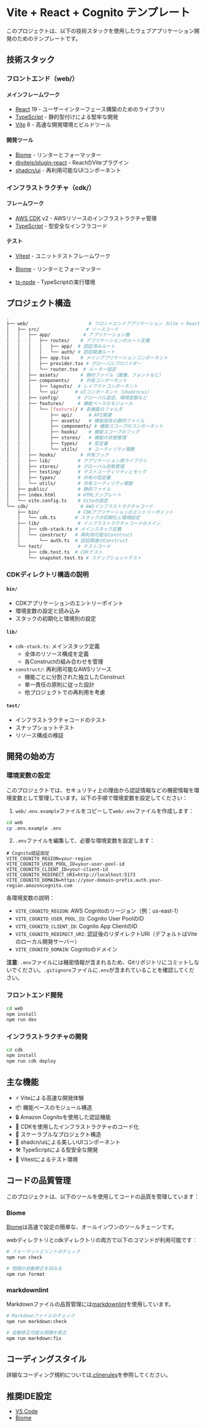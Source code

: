 # Vite + React + Cognito テンプレート

このプロジェクトは、以下の技術スタックを使用したウェブアプリケーション開発のためのテンプレートです。

## 技術スタック

### フロントエンド（web/）

#### メインフレームワーク

- [React](https://react.dev/) 19 - ユーザーインターフェース構築のためのライブラリ
- [TypeScript](https://www.typescriptlang.org/) - 静的型付けによる堅牢な開発
- [Vite](https://vitejs.dev/) 6 - 高速な開発環境とビルドツール

#### 開発ツール

- [Biome](https://biomejs.dev/) - リンターとフォーマッター
- [@vitejs/plugin-react](https://github.com/vitejs/vite-plugin-react) - ReactのViteプラグイン
- [shadcn/ui](https://ui.shadcn.com/) - 再利用可能なUIコンポーネント

### インフラストラクチャ（cdk/）

#### フレームワーク

- [AWS CDK](https://aws.amazon.com/jp/cdk/) v2 - AWSリソースのインフラストラクチャ管理
- [TypeScript](https://www.typescriptlang.org/) - 型安全なインフラコード

#### テスト

- [Vitest](https://vitest.dev/) - ユニットテストフレームワーク

- [Biome](https://biomejs.dev/) - リンターとフォーマッター
- [ts-node](https://typestrong.org/ts-node/) - TypeScriptの実行環境

## プロジェクト構造

```bash
.
├── web/                      # フロントエンドアプリケーション（Vite + React）
│   ├── src/                 # ソースコード
│   │   ├── app/            # アプリケーション層
│   │   │   ├── routes/    # アプリケーションのルート定義
│   │   │   │   ├── app/  # 認証済みルート
│   │   │   │   └── auth/ # 認証関連ルート
│   │   │   ├── app.tsx    # メインアプリケーションコンポーネント
│   │   │   ├── provider.tsx # グローバルプロバイダー
│   │   │   └── router.tsx  # ルーター設定
│   │   ├── assets/        # 静的ファイル（画像、フォントなど）
│   │   ├── components/    # 共有コンポーネント
│   │   │   ├── layouts/  # レイアウトコンポーネント
│   │   │   └── ui/      # UIコンポーネント（shadcn/ui）
│   │   ├── config/       # グローバル設定、環境変数など
│   │   ├── features/     # 機能ベースのモジュール
│   │   │   └── [feature]/ # 各機能のフォルダ
│   │   │       ├── api/      # API関連
│   │   │       ├── assets/   # 機能固有の静的ファイル
│   │   │       ├── components/ # 機能スコープのコンポーネント
│   │   │       ├── hooks/    # 機能スコープのフック
│   │   │       ├── stores/   # 機能の状態管理
│   │   │       ├── types/    # 型定義
│   │   │       └── utils/    # ユーティリティ関数
│   │   ├── hooks/         # 共有フック
│   │   ├── lib/          # アプリケーション用ライブラリ
│   │   ├── stores/       # グローバル状態管理
│   │   ├── testing/      # テストユーティリティとモック
│   │   ├── types/        # 共有の型定義
│   │   └── utils/        # 共有ユーティリティ関数
│   ├── public/           # 静的ファイル
│   ├── index.html        # HTMLテンプレート
│   └── vite.config.ts    # Viteの設定
└── cdk/                   # AWSインフラストラクチャコード
    ├── bin/              # CDKアプリケーションのエントリーポイント
    │   └── cdk.ts       # スタックの初期化と環境設定
    ├── lib/              # インフラストラクチャコードのメイン
    │   ├── cdk-stack.ts # メインスタック定義
    │   └── construct/   # 再利用可能なConstruct
    │       └── auth.ts  # 認証関連のConstruct
    └── test/             # テストコード
        ├── cdk.test.ts  # CDKテスト
        └── snapshot.test.ts # スナップショットテスト

```

### CDKディレクトリ構造の説明

#### `bin/`

- CDKアプリケーションのエントリーポイント
- 環境変数の設定と読み込み
- スタックの初期化と環境別の設定

#### `lib/`

- `cdk-stack.ts`: メインスタック定義
  - 全体のリソース構成を定義
  - 各Constructの組み合わせを管理
- `construct/`: 再利用可能なAWSリソース
  - 機能ごとに分割された独立したConstruct
  - 単一責任の原則に従った設計
  - 他プロジェクトでの再利用を考慮

#### `test/`

- インフラストラクチャコードのテスト
- スナップショットテスト
- リソース構成の検証

## 開発の始め方

### 環境変数の設定

このプロジェクトでは、セキュリティ上の理由から認証情報などの機密情報を環境変数として管理しています。以下の手順で環境変数を設定してください：

1. `web/.env.example`ファイルをコピーして`web/.env`ファイルを作成します：

```bash
cd web
cp .env.example .env
```

2. `.env`ファイルを編集して、必要な環境変数を設定します：

```
# Cognito認証設定
VITE_COGNITO_REGION=your-region
VITE_COGNITO_USER_POOL_ID=your-user-pool-id
VITE_COGNITO_CLIENT_ID=your-client-id
VITE_COGNITO_REDIRECT_URI=http://localhost:5173
VITE_COGNITO_DOMAIN=https://your-domain-prefix.auth.your-region.amazoncognito.com
```

各環境変数の説明：

- `VITE_COGNITO_REGION`: AWS Cognitoのリージョン（例：us-east-1）
- `VITE_COGNITO_USER_POOL_ID`: Cognito User PoolのID
- `VITE_COGNITO_CLIENT_ID`: Cognito App ClientのID
- `VITE_COGNITO_REDIRECT_URI`: 認証後のリダイレクトURI（デフォルトはViteのローカル開発サーバー）
- `VITE_COGNITO_DOMAIN`: Cognitoのドメイン

**注意**: `.env`ファイルには機密情報が含まれるため、Gitリポジトリにコミットしないでください。`.gitignore`ファイルに`.env`が含まれていることを確認してください。

### フロントエンド開発

```bash
cd web
npm install
npm run dev
```

### インフラストラクチャの開発

```bash
cd cdk
npm install
npm run cdk deploy
```

## 主な機能

- ⚡️ Viteによる高速な開発体験
- 📦 機能ベースのモジュール構造
- 🔒 Amazon Cognitoを使用した認証機能
- 🚀 CDKを使用したインフラストラクチャのコード化
- 📁 スケーラブルなプロジェクト構造
- 🎨 shadcn/uiによる美しいUIコンポーネント
- 🛠️ TypeScriptによる型安全な開発
- 🧪 Vitestによるテスト環境

## コードの品質管理

このプロジェクトは、以下のツールを使用してコードの品質を管理しています：

### Biome

[Biome](https://biomejs.dev/)は高速で設定の簡単な、オールインワンのツールチェーンです。

webディレクトリとcdkディレクトリの両方で以下のコマンドが利用可能です：

```bash
# フォーマットとリントのチェック
npm run check

# 問題の自動修正を試みる
npm run format
```

### markdownlint

Markdownファイルの品質管理には[markdownlint](https://github.com/DavidAnson/markdownlint)を使用しています。

```bash
# Markdownファイルのチェック
npm run markdown:check

# 自動修正可能な問題を修正
npm run markdown:fix
```

## コーディングスタイル

詳細なコーディング規約については[.clinerules](./.clinerules)を参照してください。

## 推奨IDE設定

- [VS Code](https://code.visualstudio.com/)
- [Biome](https://marketplace.visualstudio.com/items?itemName=biomejs.biome)
